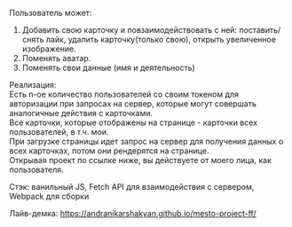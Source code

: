 Пользователь может:
1. Добавить свою карточку и повзаимодействовать с ней: поставить/снять лайк, удалить карточку(только свою), открыть увеличенное изображение.
2. Поменять аватар.
3. Поменять свои данные (имя и деятельность)

Реализация:<br>
Есть n-ое количество пользователей со своим токеном для авторизации при запросах на сервер, которые могут совершать аналогичные действия с карточками. <br>
Все карточки, которые отображены на странице - карточки всех пользователей, в т.ч. мои.<br>
При загрузке страницы идет запрос на сервер для получения данных о всех карточках, потом они рендерятся на странице.<br>
Открывая проект по ссылке ниже, вы действуете от моего лица, как пользователя.

Стэк: ванильный JS, Fetch API для взаимодействия с сервером, Webpack для сборки

Лайв-демка: https://andranikarshakyan.github.io/mesto-project-ff/
